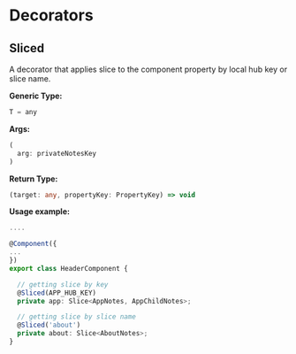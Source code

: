# Decorators

## Sliced

A decorator that applies slice to the component property by local hub key or slice name. 

**Generic Type:**

```typescript
T = any
```

**Args:**

```typescript
(
  arg: privateNotesKey
)
```

 **Return Type:**

```typescript
(target: any, propertyKey: PropertyKey) => void
```

**Usage example:**

```typescript
....

@Component({
...
})
export class HeaderComponent {

  // getting slice by key
  @Sliced(APP_HUB_KEY)
  private app: Slice<AppNotes, AppChildNotes>;

  // getting slice by slice name
  @Sliced('about')
  private about: Slice<AboutNotes>;
}

```

